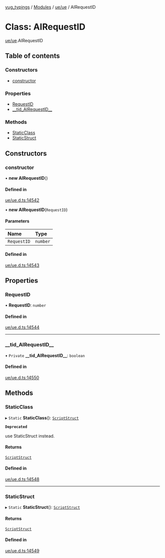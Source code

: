 [yug_typings](../README.md) / [Modules](../modules.md) / [ue/ue](../modules/ue_ue.md) / AIRequestID

# Class: AIRequestID

[ue/ue](../modules/ue_ue.md).AIRequestID

## Table of contents

### Constructors

- [constructor](ue_ue.AIRequestID.md#constructor)

### Properties

- [RequestID](ue_ue.AIRequestID.md#requestid)
- [\_\_tid\_AIRequestID\_\_](ue_ue.AIRequestID.md#__tid_airequestid__)

### Methods

- [StaticClass](ue_ue.AIRequestID.md#staticclass)
- [StaticStruct](ue_ue.AIRequestID.md#staticstruct)

## Constructors

### constructor

• **new AIRequestID**()

#### Defined in

[ue/ue.d.ts:14542](https://github.com/YugMetaverse/yug_typings/blob/25cad34/ue/ue.d.ts#L14542)

• **new AIRequestID**(`RequestID`)

#### Parameters

| Name | Type |
| :------ | :------ |
| `RequestID` | `number` |

#### Defined in

[ue/ue.d.ts:14543](https://github.com/YugMetaverse/yug_typings/blob/25cad34/ue/ue.d.ts#L14543)

## Properties

### RequestID

• **RequestID**: `number`

#### Defined in

[ue/ue.d.ts:14544](https://github.com/YugMetaverse/yug_typings/blob/25cad34/ue/ue.d.ts#L14544)

___

### \_\_tid\_AIRequestID\_\_

• `Private` **\_\_tid\_AIRequestID\_\_**: `boolean`

#### Defined in

[ue/ue.d.ts:14550](https://github.com/YugMetaverse/yug_typings/blob/25cad34/ue/ue.d.ts#L14550)

## Methods

### StaticClass

▸ `Static` **StaticClass**(): [`ScriptStruct`](ue_ue.ScriptStruct.md)

**`Deprecated`**

use StaticStruct instead.

#### Returns

[`ScriptStruct`](ue_ue.ScriptStruct.md)

#### Defined in

[ue/ue.d.ts:14548](https://github.com/YugMetaverse/yug_typings/blob/25cad34/ue/ue.d.ts#L14548)

___

### StaticStruct

▸ `Static` **StaticStruct**(): [`ScriptStruct`](ue_ue.ScriptStruct.md)

#### Returns

[`ScriptStruct`](ue_ue.ScriptStruct.md)

#### Defined in

[ue/ue.d.ts:14549](https://github.com/YugMetaverse/yug_typings/blob/25cad34/ue/ue.d.ts#L14549)
